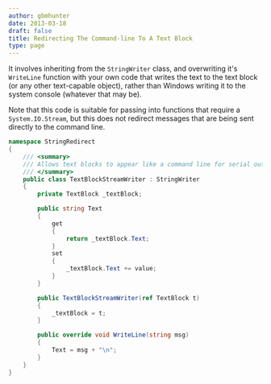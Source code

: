 ```yaml
---
author: gbmhunter
date: 2013-03-18
draft: false
title: Redirecting The Command-line To A Text Block
type: page
---
```


It involves inheriting from the `StringWriter` class, and overwriting it's `WriteLine` function with your own code that writes the text to the text block (or any other text-capable object), rather than Windows writing it to the system console (whatever that may be).

Note that this code is suitable for passing into functions that require a `System.IO.Stream`, but this does not redirect messages that are being sent directly to the command line.

```c#
namespace StringRedirect
{    
    /// <summary>
    /// Allows text blocks to appear like a command line for serial out string messages.
    /// </summary>
    public class TextBlockStreamWriter : StringWriter
    {
        private TextBlock _textBlock;

        public string Text
        {
            get 
            { 
                return _textBlock.Text; 
            }
            set
            {
                _textBlock.Text += value;
            }
        }

        public TextBlockStreamWriter(ref TextBlock t)
        {
            _textBlock = t;
        }

        public override void WriteLine(string msg)
        {
            Text = msg + "\n";
        }
    }
}
```